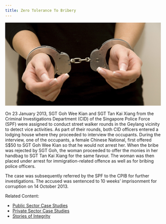 ```yaml
---
title: Zero Tolerance To Bribery
---
```


<img src="/images/case/story_zero-tolerance-to-bribery1.jpg" alt="Zero Tolerance To Bribery">

On 23 January 2013, SGT Goh Wee Kian and SGT Tan Kai Xiang from the Criminal Investigations Department (CID) of the Singapore Police Force (SPF) were assigned to conduct street walker rounds in the Geylang vicinity to detect vice activities. As part of their rounds, both CID officers entered a lodging house where they proceeded to interview the occupants. During the interview, one of the occupants, a female Chinese National, first offered S$50 to SGT Goh Wee Kian so that he would not arrest her. When the bribe was rejected by SGT Goh, the woman proceeded to offer the monies in her handbag to SGT Tan Kai Xiang for the same favour. The woman was then placed under arrest for immigration-related offence as well as for bribing police officers.

The case was subsequently referred by the SPF to the CPIB for further investigations. The accused was sentenced to 10 weeks’ imprisonment for corruption on 14 October 2013.


Related Content:

* [Public Sector Case Studies](/about-corruption/case-studies/public-sector/)
* [Private Sector Case Studies](/about-corruption/case-studies/private-sector/)
* [Stories of Integrity](/about-corruption/case-studies/stories-of-integrity/)
